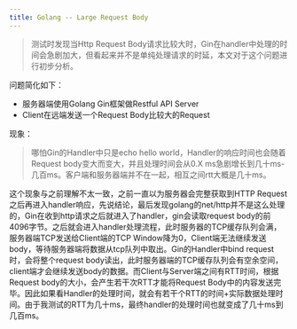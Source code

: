 ```yaml
---
title: Golang -- Large Request Body
---
```


> 测试时发现当Http Request Body请求比较大时，Gin在handler中处理的时间会急剧加大，但看起来并不是单纯处理请求的时延，本文对于这个问题进行初步分析。


问题简化如下：
* 服务器端使用Golang Gin框架做Restful API Server
* Client在远端发送一个Request Body比较大的Request

现象：
> 哪怕Gin的Handler中只是echo hello world，Handler的响应时间也会随着Request body变大而变大，并且处理时间会从0.X ms急剧增长到几十ms-几百ms。客户端和服务器端并不在一起，相互之间rtt大概是几十ms。

这个现象与之前理解不太一致，之前一直以为服务器会完整获取到HTTP Request之后再进入handler响应，先说结论，最后发现golang的net/http并不是这么处理的，Gin在收到http请求之后就进入了handler，gin会读取request body的前4096字节。之后就会进入handler处理流程，此时服务器的TCP缓存队列会满，服务器端TCP发送给Client端的TCP Window降为0，Client端无法继续发送body，等待服务器端将数据从tcp队列中取出。Gin的Handler中bind request时，会将整个request body读出，此时服务器端的TCP缓存队列会有空余空间，client端才会继续发送body的数据。而Client与Server端之间有RTT时间，根据Request body的大小，会产生若干次RTT才能将Request Body中的内容发送完毕。因此如果看Handler的处理时间，就会有若干个RTT的时间+实际数据处理时间。由于我测试的RTT为几十ms，最终handler的处理时间也就变成了几十ms到几百ms。
